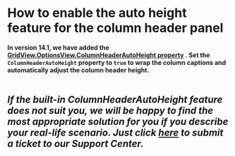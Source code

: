 # How to enable the auto height feature for the column header panel


<strong>In version 14.1, we have added the <a href="https://documentation.devexpress.com/#windowsforms/DevExpressXtraGridViewsGridGridOptionsView_ColumnHeaderAutoHeighttopic">GridView.OptionsView.ColumnHeaderAutoHeight property</a> . Set the `ColumnHeaderAutoHeight` property to `true` to wrap the column captions and automatically adjust the column header height. </strong><br/><br/>
## ***If the built-in ColumnHeaderAutoHeight feature does not suit you, we will be happy to find the most appropriate solution for you if you describe your real-life scenario. Just click   [here](https://www.devexpress.com/Support/Center/Question/Create) to submit a ticket to our Support Center.***
